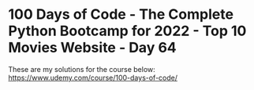 # 100 Days of Code - The Complete Python Bootcamp for 2022 - Top 10 Movies Website - Day 64

These are my solutions for the course below:<br>
https://www.udemy.com/course/100-days-of-code/